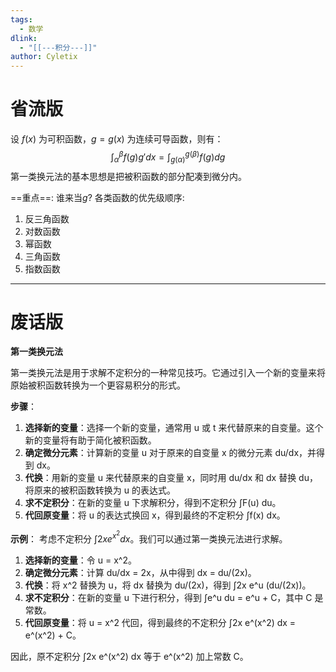 ```yaml
---
tags: 
  - 数学
dlink:
  - "[[---积分---]]"
author: Cyletix
---
```

# 省流版
设 $f(x)$ 为可积函数，$g=g(x)$ 为连续可导函数，则有：
$$
\int^\beta_\alpha f(g)g'{d}x = \int^{g(\beta)}_{g(\alpha)} f(g){d}g
$$
第一类换元法的基本思想是把被积函数的部分配凑到微分内。


==重点==: 谁来当$g$? 各类函数的优先级顺序: 
1. 反三角函数
2. 对数函数
3. 幂函数
4. 三角函数
5. 指数函数



---
# 废话版
**第一类换元法**

第一类换元法是用于求解不定积分的一种常见技巧。它通过引入一个新的变量来将原始被积函数转换为一个更容易积分的形式。

**步骤**：
1. **选择新的变量**：选择一个新的变量，通常用 u 或 t 来代替原来的自变量。这个新的变量将有助于简化被积函数。
2. **确定微分元素**：计算新的变量 u 对于原来的自变量 x 的微分元素 du/dx，并得到 dx。
3. **代换**：用新的变量 u 来代替原来的自变量 x，同时用 du/dx 和 dx 替换 du，将原来的被积函数转换为 u 的表达式。
4. **求不定积分**：在新的变量 u 下求解积分，得到不定积分 ∫F(u) du。
5. **代回原变量**：将 u 的表达式换回 x，得到最终的不定积分 ∫f(x) dx。

**示例**：
考虑不定积分 $∫2x e^{x^2} dx$。我们可以通过第一类换元法进行求解。
1. **选择新的变量**：令 u = x^2。
2. **确定微分元素**：计算 du/dx = 2x，从中得到 dx = du/(2x)。
3. **代换**：将 x^2 替换为 u，将 dx 替换为 du/(2x)，得到 ∫2x e^u (du/(2x))。
4. **求不定积分**：在新的变量 u 下进行积分，得到 ∫e^u du = e^u + C，其中 C 是常数。
5. **代回原变量**：将 u = x^2 代回，得到最终的不定积分 ∫2x e^(x^2) dx = e^(x^2) + C。

因此，原不定积分 ∫2x e^(x^2) dx 等于 e^(x^2) 加上常数 C。
